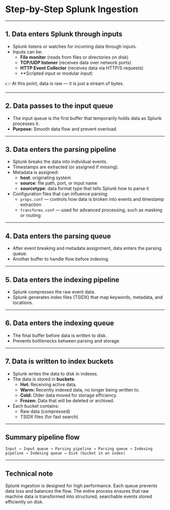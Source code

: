 # Step-by-Step Splunk Ingestion

---

## 1. Data enters Splunk through inputs

- Splunk listens or watches for incoming data through inputs.
- Inputs can be:
  - **File monitor** (reads from files or directories on disk)
  - **TCP/UDP listener** (receives data over network ports)
  - **HTTP Event Collector** (receives data via HTTP/S requests)
  - **Scripted input or modular input)

👉 At this point, data is raw — it is just a stream of bytes.

---

## 2. Data passes to the input queue

- The input queue is the first buffer that temporarily holds data as Splunk processes it.
- **Purpose:** Smooth data flow and prevent overload.

---

## 3. Data enters the parsing pipeline

- Splunk breaks the data into individual events.
- Timestamps are extracted (or assigned if missing).
- Metadata is assigned:
  - **host**: originating system
  - **source**: file path, port, or input name
  - **sourcetype**: data format type that tells Splunk how to parse it
- Configuration files that can influence parsing:
  - `props.conf` — controls how data is broken into events and timestamp extraction
  - `transforms.conf` — used for advanced processing, such as masking or routing

---

## 4. Data enters the parsing queue

- After event breaking and metadata assignment, data enters the parsing queue.
- Another buffer to handle flow before indexing.

---

## 5. Data enters the indexing pipeline

- Splunk compresses the raw event data.
- Splunk generates index files (TSIDX) that map keywords, metadata, and locations.

---

## 6. Data enters the indexing queue

- The final buffer before data is written to disk.
- Prevents bottlenecks between parsing and storage.

---

## 7. Data is written to index buckets

- Splunk writes the data to disk in indexes.
- The data is stored in **buckets**:
  - **Hot:** Receiving active data.
  - **Warm:** Recently indexed data, no longer being written to.
  - **Cold:** Older data moved for storage efficiency.
  - **Frozen:** Data that will be deleted or archived.
- Each bucket contains:
  - Raw data (compressed)
  - TSIDX files (for fast search)

---

## Summary pipeline flow

`Input → Input queue → Parsing pipeline → Parsing queue → Indexing pipeline → Indexing queue → Disk (bucket in an index)`

---

## Technical note

Splunk ingestion is designed for high performance. Each queue prevents data loss and balances the flow. The entire process ensures that raw machine data is transformed into structured, searchable events stored efficiently on disk.